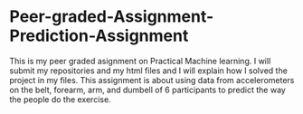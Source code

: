 # Peer-graded-Assignment-Prediction-Assignment
This is my peer graded asignment on Practical Machine learning. I will submit my repositories and my html files and I will explain how I solved the project in my files.
This assignment is about using data from accelerometers on the belt, forearm, arm, and dumbell of 6 participants to predict the way the people do the exercise.
